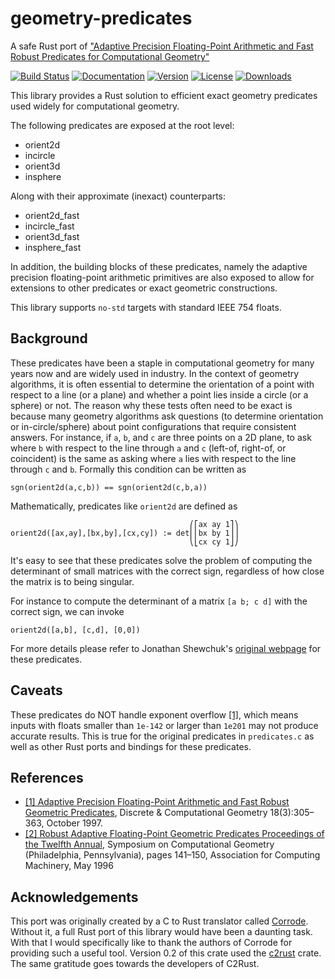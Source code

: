 # geometry-predicates

A safe Rust port of ["Adaptive Precision Floating-Point Arithmetic and Fast Robust
Predicates for Computational Geometry"](https://www.cs.cmu.edu/~quake/robust.html) 

[![Build Status](https://github.com/elrnv/geometry-predicates-rs/workflows/Test/badge.svg)](https://github.com/elrnv/geometry-predicates-rs/actions)
[![Documentation](https://docs.rs/geometry-predicates/badge.svg)](https://docs.rs/geometry-predicates)
[![Version](https://img.shields.io/crates/v/geometry-predicates.svg)](https://crates.io/crates/geometry-predicates)
[![License](https://img.shields.io/crates/l/geometry-predicates.svg)](https://github.com/elrnv/geometry-predicates-rs/blob/master/LICENSE)
[![Downloads](https://img.shields.io/crates/d/geometry-predicates.svg)](https://crates.io/crates/geometry-predicates)

This library provides a Rust solution to efficient exact geometry predicates
used widely for computational geometry.

The following predicates are exposed at the root level:
 - orient2d
 - incircle
 - orient3d
 - insphere

Along with their approximate (inexact) counterparts:
 - orient2d_fast 
 - incircle_fast
 - orient3d_fast
 - insphere_fast

In addition, the building blocks of these predicates, namely the adaptive precision
floating-point arithmetic primitives are also exposed to allow for extensions to
other predicates or exact geometric constructions.

This library supports `no-std` targets with standard IEEE 754 floats.


## Background

These predicates have been a staple in computational geometry for many years now
and are widely used in industry.   In the context of geometry algorithms, it is
often essential to determine the orientation of a point with respect to a line (or a
plane) and whether a point lies inside a circle (or a sphere) or not.  The reason
why these tests often need to be exact is because many geometry algorithms
ask questions (to determine orientation or in-circle/sphere) about point
configurations that require consistent answers. For instance, if `a`, `b`, and
`c` are three points on a 2D plane, to ask where `b` with respect to the line
through `a` and `c` (left-of, right-of, or coincident) is the same as asking where
`a` lies with respect to the line through `c` and `b`.
Formally this condition can be written as
```
sgn(orient2d(a,c,b)) == sgn(orient2d(c,b,a))
```

Mathematically, predicates like `orient2d` are
defined as
```
                                        ⎛⎡ax ay 1⎤⎞
orient2d([ax,ay],[bx,by],[cx,cy]) := det⎜⎢bx by 1⎥⎟
                                        ⎝⎣cx cy 1⎦⎠
```

It's easy to see that these predicates solve the problem of
computing the determinant of small matrices with the correct sign, regardless of how
close the matrix is to being singular.

For instance to compute the determinant of a matrix `[a b; c d]` with the
correct sign, we can invoke
```
orient2d([a,b], [c,d], [0,0])
```

For more details please refer to Jonathan Shewchuk's [original
webpage](https://www.cs.cmu.edu/~quake/robust.html) for these predicates.


## Caveats

These predicates do NOT handle exponent overflow [\[1\]], which means inputs with floats smaller than
`1e-142` or larger than `1e201` may not produce accurate results. This is true for the original
predicates in `predicates.c` as well as other Rust ports and bindings for these predicates.


## References

 - [\[1\] Adaptive Precision Floating-Point Arithmetic and Fast Robust Geometric Predicates][\[1\]],
   Discrete & Computational Geometry 18(3):305–363, October 1997.
 - [\[2\] Robust Adaptive Floating-Point Geometric Predicates Proceedings of the Twelfth Annual][\[2\]],
   Symposium on Computational Geometry (Philadelphia, Pennsylvania), pages 141–150, Association for
   Computing Machinery, May 1996


## Acknowledgements

This port was originally created by a C to Rust translator called
[Corrode](https://github.com/jameysharp/corrode). Without it, a full Rust port
of this library would have been a daunting task. With that I would specifically like to thank the
authors of Corrode for providing such a useful tool.
Version 0.2 of this crate used the [c2rust](https://c2rust.com/) crate. The same gratitude goes towards
the developers of C2Rust.

[\[1\]]: http://www.cs.berkeley.edu/~jrs/papers/robustr.pdf
[\[2\]]: http://www.cs.berkeley.edu/~jrs/papers/robust-predicates.pdf

